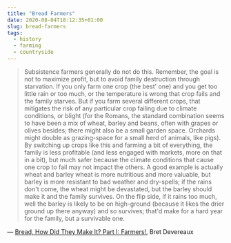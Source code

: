 ```yaml
---
title: "Bread Farmers"
date: 2020-08-04T18:12:35+01:00
slug: bread-farmers
tags:
  - history
  - farming
  - countryside
---
```


> Subsistence farmers generally do not do this. Remember, the goal is not to maximize profit, but to avoid family destruction through starvation. If you only farm one crop (the best' one) and you get too little rain or too much, or the temperature is wrong  that crop fails and the family starves. But if you farm several different crops, that mitigates the risk of any particular crop failing due to climate conditions, or blight (for the Romans, the standard combination seems to have been a mix of wheat, barley and beans, often with grapes or olives besides; there might also be a small garden space. Orchards might double as grazing-space for a small herd of animals, like pigs). By switching up crops like this and farming a bit of everything, the family is less profitable (and less engaged with markets, more on that in a bit), but much safer because the climate conditions that cause one crop to fail may not impact the others. A good example is actually wheat and barley  wheat is more nutritious and more valuable, but barley is more resistant to bad weather and dry-spells; if the rains don't come, the wheat might be devastated, but the barley should make it and the family survives. On the flip side, if it rains too much, well the barley is likely to be on high-ground (because it likes the drier ground up there anyway) and so survives; that'd make for a hard year for the family, but a survivable one.

&mdash; [Bread, How Did They Make It? Part I: Farmers!](https://acoup.blog/2020/07/24/collections-bread-how-did-they-make-it-part-i-farmers/), Bret Devereaux

